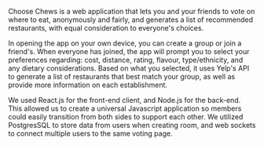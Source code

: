 Choose Chews is a web application that lets you and your friends to vote on where to eat, anonymously and fairly, and generates a list of recommended restaurants, with equal consideration to everyone's choices. 

In opening the app on your own device, you can create a group or join a friend's. When everyone has joined, the app will prompt you to select your preferences regarding: cost, distance, rating, flavour, type/ethnicity, and any dietary considerations. Based on what you selected, it uses Yelp's API to generate a list of restaurants that best match your group, as well as provide more information on each establishment. 

We used React.js for the front-end client, and Node.js for the back-end. This allowed us to create a universal Javascript application so members could easily transition from both sides to support each other. We utilized PostgresSQL to store data from users when creating room, and web sockets to connect multiple users to the same voting page.
